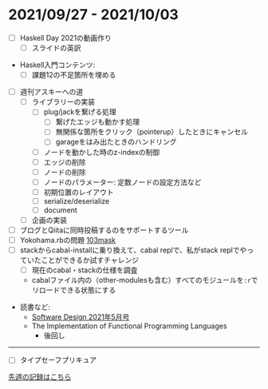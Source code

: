 # 2021/09/27 - 2021/10/03

- [ ] Haskell Day 2021の動画作り
    - [ ] スライドの英訳
- Haskell入門コンテンツ:
    - [ ] 課題12の不足箇所を埋める
- [ ] 週刊アスキーへの道
    - [ ] ライブラリーの実装
        - [ ] plug/jackを繋げる処理
            - [ ] 繋げたエッジも動かす処理
            - [ ] 無関係な箇所をクリック（pointerup）したときにキャンセル
            - [ ] garageをはみ出たときのハンドリング
        - [ ] ノードを動かした時のz-indexの制御
        - [ ] エッジの削除
        - [ ] ノードの削除
        - [ ] ノードのパラメーター: 定数ノードの設定方法など
        - [ ] 初期位置のレイアウト
        - [ ] serialize/deserialize
        - [ ] document
    - [ ] 企画の実装
- [ ] ブログとQiitaに同時投稿するのをサポートするツール
- [ ] Yokohama.rbの問題 [103mask](http://nabetani.sakura.ne.jp/yokohamarb/103mask/)
- [ ] stackからcabal-installに乗り換えて、cabal replで、私がstack replでやっていたことができるか試すチャレンジ
    - [ ] 現在のcabal・stackの仕様を調査
    - cabalファイル内の（other-modulesも含む）すべてのモジュールを`:r`でリロードできる状態にする
- 読書など:
    - [Software Design 2021年5月号](https://gihyo.jp/magazine/SD/archive/2021/202105)
    - The Implementation of Functional Programming Languages
        - 後回し

------

- [ ] タイプセーフプリキュア

[先週の記録はこちら](https://github.com/igrep/daily-commits/blob/f15af937745d23962728283cc3a35cf6e2c36def/yesterday.md)
